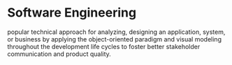 # Software Engineering
popular technical approach for analyzing, designing an application, system, or business by applying the object-oriented paradigm and visual modeling throughout the development life cycles to foster better stakeholder communication and product quality.
